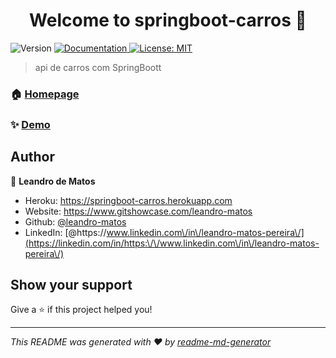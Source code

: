 <h1 align="center">Welcome to springboot-carros 👋</h1>
<p>
  <img alt="Version" src="https://img.shields.io/badge/version-1.0-blue.svg?cacheSeconds=2592000" />
  <a href="https://github.com/leandro-matos/springboot-carros#readme" target="_blank">
    <img alt="Documentation" src="https://img.shields.io/badge/documentation-yes-brightgreen.svg" />
  </a>
  <a href="#" target="_blank">
    <img alt="License: MIT" src="https://img.shields.io/badge/License-MITT-yellow.svg" />
  </a>
</p>

> api de carros com SpringBoott

### 🏠 [Homepage](https://github.com/leandro-matos/springboot-carros)

### ✨ [Demo](https://github.com/leandro-matos/springboot-carros)

## Author

👤 **Leandro de Matos**

* Heroku: https://springboot-carros.herokuapp.com
* Website: https://www.gitshowcase.com/leandro-matos
* Github: [@leandro-matos](https://github.com/leandro-matos)
* LinkedIn: [@https:\/\/www.linkedin.com\/in\/leandro-matos-pereira\/](https://linkedin.com/in/https:\/\/www.linkedin.com\/in\/leandro-matos-pereira\/)

## Show your support

Give a ⭐️ if this project helped you!

***
_This README was generated with ❤️ by [readme-md-generator](https://github.com/kefranabg/readme-md-generator)_